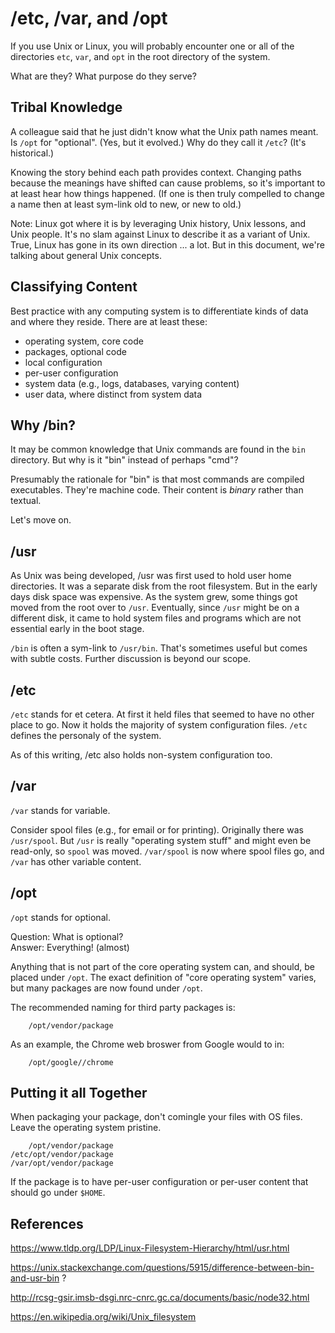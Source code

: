 # /etc, /var, and /opt

If you use Unix or Linux,
you will probably encounter one or all of the directories
`etc`, `var`, and `opt` in the root directory of the system.

What are they? What purpose do they serve?

## Tribal Knowledge

A colleague said that he just didn't know what the Unix path names
meant. Is `/opt` for "optional". (Yes, but it evolved.) Why do they
call it `/etc`? (It's historical.)

Knowing the story behind each path provides context.
Changing paths because the meanings have shifted can cause problems,
so it's important to at least hear how things happened.
(If one is then truly compelled to change a name then at least
sym-link old to new, or new to old.)

Note: Linux got where it is by leveraging Unix history, Unix lessons,
and Unix people. It's no slam against Linux to describe it as a
variant of Unix. True, Linux has gone in its own direction ... a lot.
But in this document, we're talking about general Unix concepts.

## Classifying Content

Best practice with any computing system is to differentiate
kinds of data and where they reside. There are at least these:

* operating system, core code
* packages, optional code
* local configuration
* per-user configuration
* system data (e.g., logs, databases, varying content)
* user data, where distinct from system data

## Why /bin?

It may be common knowledge that Unix commands are found in the
`bin` directory. But why is it "bin" instead of perhaps "cmd"?

Presumably the rationale for "bin" is that most commands are
compiled executables. They're machine code. Their content is *binary*
rather than textual.

Let's move on.

## /usr

As Unix was being developed, /usr was first used to hold
user home directories. It was a separate disk from the root filesystem.
But in the early days disk space was expensive. As the system grew,
some things got moved from the root over to `/usr`. Eventually, since
`/usr` might be on a different disk, it came to hold system files
and programs which are not essential early in the boot stage.

`/bin` is often a sym-link to `/usr/bin`. That's sometimes useful
but comes with subtle costs. Further discussion is beyond our scope.

## /etc

`/etc` stands for et cetera.
At first it held files that seemed to have no other place to go.
Now it holds the majority of system configuration files.
`/etc` defines the personaly of the system.

As of this writing, /etc also holds non-system configuration too.

## /var

`/var` stands for variable.

Consider spool files (e.g., for email or for printing).
Originally there was `/usr/spool`. But `/usr` is really "operating
system stuff" and might even be read-only, so `spool` was moved.
`/var/spool` is now where spool files go, and `/var` has other
variable content.

## /opt

`/opt` stands for optional.

Question: What is optional? <br/>
Answer: Everything! (almost)

Anything that is not part of the core operating system can,
and should, be placed under `/opt`. The exact definition of
"core operating system" varies, but many packages are now found
under `/opt`.

The recommended naming for third party packages is:

        /opt/vendor/package

As an example, the Chrome web broswer from Google would to in:

        /opt/google//chrome

## Putting it all Together

When packaging your package, don't comingle your files with OS files.
Leave the operating system pristine.

        /opt/vendor/package
    /etc/opt/vendor/package
    /var/opt/vendor/package

If the package is to have per-user configuration or per-user content
that should go under `$HOME`.

## References

https://www.tldp.org/LDP/Linux-Filesystem-Hierarchy/html/usr.html

https://unix.stackexchange.com/questions/5915/difference-between-bin-and-usr-bin ?

http://rcsg-gsir.imsb-dsgi.nrc-cnrc.gc.ca/documents/basic/node32.html

https://en.wikipedia.org/wiki/Unix_filesystem


